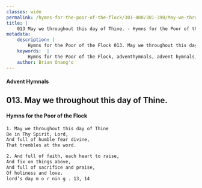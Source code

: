 ```yaml
---
classes: wide
permalink: /hymns-for-the-poor-of-the-flock/301-400/381-390/May-we-throughout-this-day-of-Thine/
title: |
    013 May we throughout this day of Thine. - Hymns for the Poor of the Flock
metadata:
    description: |
        Hymns for the Poor of the Flock 013. May we throughout this day of Thine.. May we throughout this day of Thine Be in Thy Spirit, Lord, And full of humble fear divine, That trembles at the word. 
    keywords:  |
        Hymns for the Poor of the Flock, adventhymnals, advent hymnals, May we throughout this day of Thine., May we throughout this day of Thine, 
    author: Brian Onang'o
---
```


#### Advent Hymnals
## 013. May we throughout this day of Thine.
####  Hymns for the Poor of the Flock

```txt
1. May we throughout this day of Thine
Be in Thy Spirit, Lord,
And full of humble fear divine,
That trembles at the word.

2. And full of faith, each heart to raise,
And fix on things above,
And full of sacrifice and praise,
Of holiness and love.
lord’s day m o r nin g . 13, 14
```